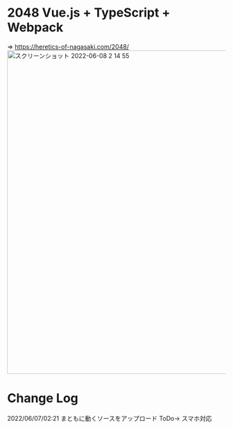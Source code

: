 # 2048 Vue.js + TypeScript + Webpack
=> https://heretics-of-nagasaki.com/2048/
<img width="747" alt="スクリーンショット 2022-06-08 2 14 55" src="https://user-images.githubusercontent.com/77357587/172443443-caac45af-43ad-4351-a2a8-de4e650a96ad.png">

# Change Log
2022/06/07/02:21 まともに動くソースをアップロード ToDo-> スマホ対応
